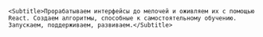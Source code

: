     <Subtitle>Прорабатываем интерфейсы до мелочей и оживляем их с помощью React. Создаем алгоритмы, способные к самостоятельному обучению. Запускаем, поддерживаем, развиваем.</Subtitle>
